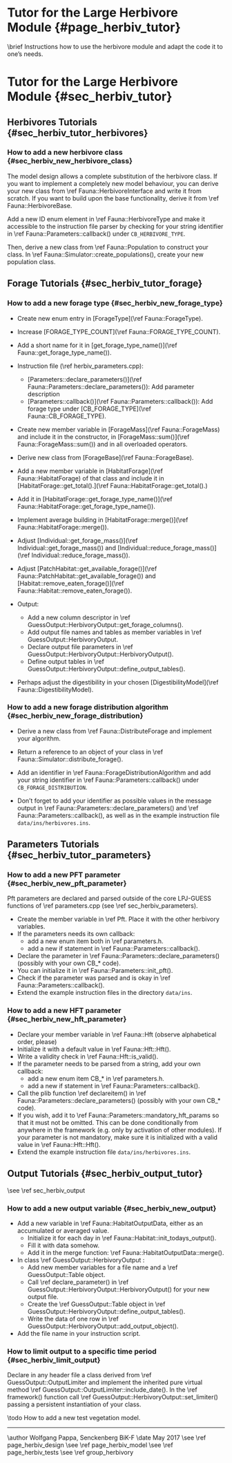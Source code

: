 Tutor for the Large Herbivore Module {#page_herbiv_tutor}
=========================================================
<!-- For doxygen, this is the *page* header -->
\brief Instructions how to use the herbivore module and adapt the 
code it to one’s needs.

Tutor for the Large Herbivore Module {#sec_herbiv_tutor}
=========================================================
<!-- For doxygen, this is the *section* header -->

Herbivores Tutorials {#sec_herbiv_tutor_herbivores}
---------------------------------------------------

### How to add a new herbivore class {#sec_herbiv_new_herbivore_class}
The model design allows a complete substitution of the herbivore
class.
If you want to implement a completely new model behaviour, you
can derive your new class from \ref Fauna::HerbivoreInterface
and write it from scratch.
If you want to build upon the base functionality, derive it
from \ref Fauna::HerbivoreBase.

Add a new ID enum element in \ref Fauna::HerbivoreType and make it
accessible to the instruction file parser by checking for your
string identifier in \ref Fauna::Parameters::callback() under
`CB_HERBIVORE_TYPE`.

Then, derive a new class from \ref Fauna::Population to construct
your class.
In \ref Fauna::Simulator::create_populations(), create your new
population class.

Forage Tutorials {#sec_herbiv_tutor_forage}
-------------------------------------------

### How to add a new forage type {#sec_herbiv_new_forage_type}

- Create new enum entry in [ForageType](\ref Fauna::ForageType).

- Increase [FORAGE_TYPE_COUNT](\ref Fauna::FORAGE_TYPE_COUNT).

- Add a short name for it in [get_forage_type_name()](\ref Fauna::get_forage_type_name()).

- Instruction file (\ref herbiv_parameters.cpp):
	+ [Parameters::declare_parameters()](\ref Fauna::Parameters::declare_parameters()): 
	Add parameter description
	+ [Parameters::callback()](\ref Fauna::Parameters::callback()): 
	Add forage type under [CB_FORAGE_TYPE](\ref Fauna::CB_FORAGE_TYPE).

- Create new member variable in [ForageMass](\ref Fauna::ForageMass) 
and include it in the constructor, in 
[ForageMass::sum()](\ref Fauna::ForageMass::sum()) and in all overloaded operators.

- Derive new class from [ForageBase](\ref Fauna::ForageBase).

- Add a new member variable in 
[HabitatForage](\ref Fauna::HabitatForage) 
of that class and include it in 
[HabitatForage::get_total().](\ref Fauna::HabitatForage::get_total().)

- Add it in 
[HabitatForage::get_forage_type_name()](\ref Fauna::HabitatForage::get_forage_type_name()).

- Implement average building in [HabitatForage::merge()](\ref Fauna::HabitatForage::merge()).

- Adjust 
[Individual::get_forage_mass()](\ref Individual::get_forage_mass())  and
[Individual::reduce_forage_mass()](\ref Individual::reduce_forage_mass()).

- Adjust 
[PatchHabitat::get_available_forage()](\ref Fauna::PatchHabitat::get_available_forage()) and 
[Habitat::remove_eaten_forage()](\ref Fauna::Habitat::remove_eaten_forage()).

- Output:
	+ Add a new column descriptor in \ref GuessOutput::HerbivoryOutput::get_forage_columns().
	+ Add output file names and tables as member variables in \ref GuessOutput::HerbivoryOutput.
	+ Declare output file parameters in \ref GuessOutput::HerbivoryOutput::HerbivoryOutput().
	+ Define output tables in \ref GuessOutput::HerbivoryOutput::define_output_tables().

- Perhaps adjust the digestibility in your chosen 
[DigestibilityModel](\ref Fauna::DigestibilityModel).

### How to add a new forage distribution algorithm {#sec_herbiv_new_forage_distribution}
- Derive a new class from \ref Fauna::DistributeForage and
  implement your algorithm.

- Return a reference to an object of your class in
  \ref Fauna::Simulator::distribute_forage().

- Add an identifier in \ref Fauna::ForageDistributionAlgorithm and
  add your string identifier in \ref Fauna::Parameters::callback()
	under `CB_FORAGE_DISTRIBUTION`.

- Don’t forget to add your identifier as possible values in
  the message output in \ref Fauna::Parameters::declare_parameters()
	and \ref Fauna::Parameters::callback(), as well as in the
	example instruction file `data/ins/herbivores.ins`.

Parameters Tutorials {#sec_herbiv_tutor_parameters}
---------------------------------------------------

### How to add a new PFT parameter {#sec_herbiv_new_pft_parameter}

Pft parameters are declared and parsed outside of the core LPJ-GUESS functions of
\ref parameters.cpp (see \ref sec_herbiv_parameters).

- Create the member variable in \ref Pft. Place it with the other herbivory variables.
- If the parameters needs its own callback:
	+ add a new enum item both in \ref parameters.h.
	+ add a new if statement in \ref Fauna::Parameters::callback().
- Declare the parameter in \ref Fauna::Parameters::declare_parameters()
	(possibly with your own CB_* code).
- You can initialize it in \ref Fauna::Parameters::init_pft().
- Check if the parameter was parsed and is okay in \ref Fauna::Parameters::callback().
- Extend the example instruction files in the directory `data/ins`.


### How to add a new HFT parameter {#sec_herbiv_new_hft_parameter}

- Declare your member variable in \ref Fauna::Hft 
  (observe alphabetical order, please)
- Initialize it with a default value in \ref Fauna::Hft::Hft().
- Write a validity check in \ref Fauna::Hft::is_valid().
- If the parameter needs to be parsed from a string, add your
	own callback:
	+ add a new enum item CB_* in \ref parameters.h.
	+ add a new if statement in \ref Fauna::Parameters::callback().
- Call the plib function \ref declareitem() in 
	\ref Fauna::Parameters::declare_parameters()
	(possibly with your own CB_* code).
- If you wish, add it to \ref Fauna::Parameters::mandatory_hft_params so
	that it must not be omitted. This can be done conditionally
	from anywhere in the framework (e.g. only by activation of
	other modules). If your parameter is not mandatory, make sure
	it is initialized with a valid value in \ref Fauna::Hft::Hft().
- Extend the example instruction file `data/ins/herbivores.ins`.


Output Tutorials {#sec_herbiv_output_tutor}
-------------------------------------------

\see \ref sec_herbiv_output

### How to add a new output variable {#sec_herbiv_new_output}


- Add a new variable in \ref Fauna::HabitatOutputData, either as an accumulated or
averaged value.
	+ Initialize it for each day in \ref Fauna::Habitat::init_todays_output().
	+ Fill it with data somehow.
	+ Add it in the merge function: \ref Fauna::HabitatOutputData::merge().
- In class \ref GuessOutput::HerbivoryOutput :
	+ Add new member variables for a file name and a \ref GuessOutput::Table object.
	+ Call \ref declare_parameter() in \ref GuessOutput::HerbivoryOutput::HerbivoryOutput()
	for your new output file.
	+ Create the \ref GuessOutput::Table object in \ref GuessOutput::HerbivoryOutput::define_output_tables().
	+ Write the data of one row in \ref GuessOutput::HerbivoryOutput::add_output_object().
- Add the file name in your instruction script.

### How to limit output to a specific time period {#sec_herbiv_limit_output}

Declare in any header file a class derived from 
\ref GuessOutput::OutputLimiter and implement the inherited
pure virtual method \ref GuessOutput::OutputLimiter::include_date().
In the \ref framework() function call
\ref GuessOutput::HerbivoryOutput::set_limiter() passing a 
persistent instantiation of your class.


\todo How to add a new test vegetation model.

------------------------------------------------------------

\author Wolfgang Pappa, Senckenberg BiK-F
\date May 2017
\see \ref page_herbiv_design
\see \ref page_herbiv_model
\see \ref page_herbiv_tests
\see \ref group_herbivory
